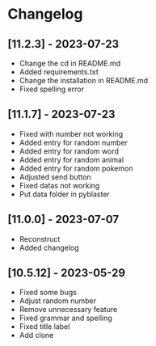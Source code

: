 # Changelog

## [11.2.3] - 2023-07-23
- Change the cd in README.md
- Added requirements.txt
- Change the installation in README.md
- Fixed spelling error

## [11.1.7] - 2023-07-23
- Fixed with number not working
- Added entry for random number
- Added entry for random word
- Added entry for random animal
- Added entry for random pokemon
- Adjusted send button
- Fixed datas not working
- Put data folder in pyblaster

## [11.0.0] - 2023-07-07
- Reconstruct
- Added changelog

## [10.5.12] - 2023-05-29

- Fixed some bugs
- Adjust random number
- Remove unnecessary feature
- Fixed grammar and spelling
- Fixed title label
- Add clone
